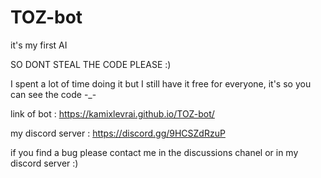 # TOZ-bot
it's my first AI

SO DONT STEAL THE CODE PLEASE :)

I spent a lot of time doing it but I still have it free for everyone, it's so you can see the code -_-

link of bot : https://kamixlevrai.github.io/TOZ-bot/

my discord server : https://discord.gg/9HCSZdRzuP

if you find a bug please contact me in the discussions chanel or in my discord server :)
